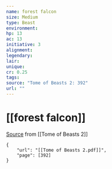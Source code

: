 ```yaml
---
name: forest falcon
size: Medium
type: Beast
environment: 
hp: 13
ac: 13
initiative: 3
alignment: 
legendary: 
lair: 
unique: 
cr: 0.25
tags: 
source: "Tome of Beasts 2: 392"
url: ""
---
```

# [[forest falcon]]

[Source](zotero://open-pdf/library/items/9UQIAB6R?page=392) from [[Tome of Beasts 2]]

```pdf
{
	"url": "[[Tome of Beasts 2.pdf]]",
	"page": [392]
}
```

